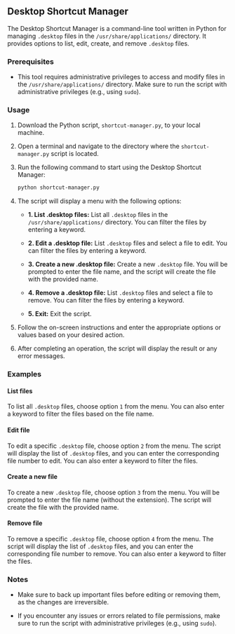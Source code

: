 ## Desktop Shortcut Manager

The Desktop Shortcut Manager is a command-line tool written in Python for managing `.desktop` files in the `/usr/share/applications/` directory. It provides options to list, edit, create, and remove `.desktop` files.

### Prerequisites

- This tool requires administrative privileges to access and modify files in the `/usr/share/applications/` directory. Make sure to run the script with administrative privileges (e.g., using `sudo`).

### Usage

1. Download the Python script, `shortcut-manager.py`, to your local machine.

2. Open a terminal and navigate to the directory where the `shortcut-manager.py` script is located.

3. Run the following command to start using the Desktop Shortcut Manager:

   ```bash
   python shortcut-manager.py
   ```

4. The script will display a menu with the following options:

   - **1. List .desktop files:** List all `.desktop` files in the `/usr/share/applications/` directory. You can filter the files by entering a keyword.

   - **2. Edit a .desktop file:** List `.desktop` files and select a file to edit. You can filter the files by entering a keyword.

   - **3. Create a new .desktop file:** Create a new `.desktop` file. You will be prompted to enter the file name, and the script will create the file with the provided name.

   - **4. Remove a .desktop file:** List `.desktop` files and select a file to remove. You can filter the files by entering a keyword.

   - **5. Exit:** Exit the script.

5. Follow the on-screen instructions and enter the appropriate options or values based on your desired action.

6. After completing an operation, the script will display the result or any error messages.

### Examples

#### List files

To list all `.desktop` files, choose option `1` from the menu. You can also enter a keyword to filter the files based on the file name.

#### Edit file

To edit a specific `.desktop` file, choose option `2` from the menu. The script will display the list of `.desktop` files, and you can enter the corresponding file number to edit. You can also enter a keyword to filter the files.

#### Create a new file

To create a new `.desktop` file, choose option `3` from the menu. You will be prompted to enter the file name (without the extension). The script will create the file with the provided name.

#### Remove file

To remove a specific `.desktop` file, choose option `4` from the menu. The script will display the list of `.desktop` files, and you can enter the corresponding file number to remove. You can also enter a keyword to filter the files.

### Notes

- Make sure to back up important files before editing or removing them, as the changes are irreversible.

- If you encounter any issues or errors related to file permissions, make sure to run the script with administrative privileges (e.g., using `sudo`).
